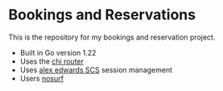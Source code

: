 # Bookings and Reservations

This is the repository for my bookings and reservation project.

- Built in Go version 1.22
- Uses the [chi router](https://github.com/go-chi/chi)
- Uses [alex edwards SCS](https://github.com/alexedwards/scs/v2) session management
- Users [nosurf](https://github.com/justinas/nosurf)